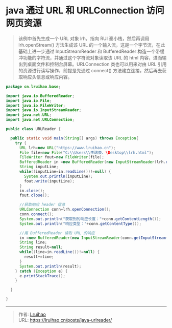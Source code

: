 # java 通过 URL 和 URLConnection 访问网页资源


> 该例中首先生成一个 URL 对象 lrh，指向 RUI 豪小栈，然后再调用 lrh.openStream() 方法生成该 URL 的一个输入流，这是一个字节流，在此基础上进一步通过 InputStreamReader 和 BufferedReader 构造一个带缓冲功能的字符流，并通过这个字符流对象读取该 URL 的 html 内容，进而输出到桌面文件和控制台屏幕。URLConnection 类也可以用来对由 URL 引用的资源进行读写操作，前提是先通过 connect() 方法建立连接，然后再去获取响应头信息或响应内容。

<!--more-->

```java
package cn.lruihao.base;

import java.io.BufferedReader;
import java.io.File;
import java.io.FileWriter;
import java.io.InputStreamReader;
import java.net.URL;
import java.net.URLConnection;

public class URLReader {

  public static void main(String[] args) throws Exception{
    try {
      URL lrh=new URL("https://www.lruihao.cn");
      File file=new File("C:\\Users\\李瑞豪、\Desktop\\lrh.html");
      FileWriter fout=new FileWriter(file);
      BufferedReader in =new BufferedReader(new InputStreamReader(lrh.openStream()));//字节流转化成字符流，再构建缓冲字符流
      String inputLine;
      while((inputLine=in.readLine())!=null) {
        System.out.println(inputLine);
        fout.write(inputLine);
      }
      in.close();
      fout.close();

      //获取响应 header 信息
      URLConnection conn=lrh.openConnection();
      conn.connect();
      System.out.println("获取到的响应长度："+conn.getContentLength());
      System.out.println("响应类型："+conn.getContentType());

      //用 BufferedReader 读取 URL 的响应
      in =new BufferedReader(new InputStreamReader(conn.getInputStream()));
      String line;
      String result=null;
      while((line=in.readLine())!=null) {
        result+=line;
      }
      System.out.println(result);
    } catch (Exception e) {
      e.printStackTrace();
    }

  }

}
```


---

> 作者: [Lruihao](https://github.com/Lruihao)  
> URL: https://lruihao.cn/posts/java-urlreader/  

